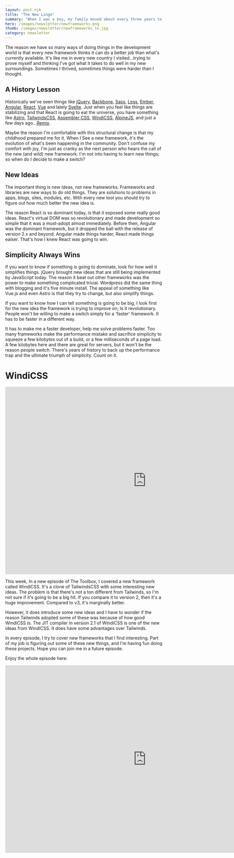```yaml
---
layout: post.njk
title: "The New Lingo"
summary: "When I was a boy, my family moved about every three years to a new country. Although every one spoke spanish, the language wasn't the same. There are new words to learn, old words with new meaning and things you can say in one country that shouldn't be said in another. It's the same way with web development."
hero: /images/newsletter/newframeworks.png
thumb: /images/newsletter/newframeworks_tn.jpg
category: newsletter
---
```


The reason we have so many ways of doing things in the development world is that every new framework thinks it can do a better job than what's currently available. It's like me in every new country I visited...trying to prove myself and thinking I've got what it takes to do well in my new surroundings. Sometimes I thrived, sometimes things were harder than I thought.

## A History Lesson

Historically we've seen things like [jQuery](https://jquery.com/), [Backbone](https://backbonejs.org/), [Sass](https://sass-lang.com/), [Less](https://lesscss.org/), [Ember](https://emberjs.com/), [Angular](https://angular.io/), [React](https://reactjs.org/), [Vue](https://vuejs.org/) and lately [Svelte](https://svelte.dev/). Just when you feel like things are stabilizing and that React is going to eat the universe, you have something like [Astro](https://astro.build/), [TailwindsCSS](https://tailwindcss.com/), [Assembler CSS](https://asmcss.com/), [WindiCSS](https://windicss.org/), [AlpineJS](https://alpinejs.dev/), and just a few days ago...[Remix](https://remix.run/).

Maybe the reason I'm comfortable with this structural change is that my childhood prepared me for it. When I See a new framework, it's the evolution of what's been happening in the community. Don't confuse my comfort with joy, I'm just as cranky as the next person who hears the call of the new (and wild) new framework. I'm not into having to learn new things; so when do I decide to make a switch?

## New Ideas

The important thing is new ideas, not new frameworks. Frameworks and libraries are new ways to do old things. They are solutions to problems in apps, blogs, sites, modules, etc. With every new tool you should try to figure out how much better the new idea is.

The reason React is so dominant today, is that it exposed some really good ideas. React's virtual DOM was so revolutionary and made development so simple that it was a must-adopt almost immediately. Before then, Angular was the dominant framework, but it dropped the ball with the release of version 2.x and beyond. Angular made things harder, React made things eaiser. That's how I knew React was going to win.

## Simplicity Always Wins

If you want to know if something is going to dominate, look for how well it simplifies things. jQuery brought new ideas that are still being implemented by JavaScript today. The reason it beat out other frameworks was the power to make something complicated trivial. Wordpress did the same thing with blogging and it's five minute install. The appeal of something like Vue.js and even Astro is that they try to change, but also simplify things.

If you want to know how I can tell something is going to be big, I look first for the new idea the framework is trying to improve on; Is it revolutionary. People won't be willing to make a switch simply for a 'faster' framework. It has to be faster in a different way.

It has to make me a faster developer, help me solve problems faster. Too many frameworks make the performance mistake and sacrifice simplicity to squeeze a few kilobytes out of a build, or a few milliseconds of a page load. A few kilobytes here and there are great for servers, but it won't be the reason people switch. There's years of history to back up the performance trap and the ultimate triumph of simplicity. Count on it.

# WindiCSS

<iframe src="https://www.linkedin.com/embed/feed/update/urn:li:ugcPost:6870104336454737920" height="600" width="900" frameborder="0" allowfullscreen="" title="Embedded post"></iframe>

This week, In a new episode of The Toolbox, I covered a new framework called WindiCSS. It's a clone of TailwindsCSS with some interesting new ideas. The problem is that there's not a ton different from Tailwinds, so I'm not sure if it's going to be a big hit. If you compare it to version 2, then it's a huge improvement. Compared to v3, it's marginally better.

However, it does introduce some new ideas and I have to wonder if the reason Tailwinds adopted some of these was because of how good WindiCSS is. The JIT compiler in version 2.1 of WindiCSS is one of the new ideas from WindiCSS. It does have some advantages over Tailwinds.

In every episode, I try to cover new frameworks that I find interesting. Part of my job is figuring out some of these new things, and I'm having fun doing these projects. Hope you can join me in a future episode.

Enjoy the whole episode here:

<iframe src="https://www.linkedin.com/video/embed/live/urn:li:ugcPost:6864480339067232256" height="600" width="900" frameborder="0" allowfullscreen="" title="Embedded post"></iframe>
